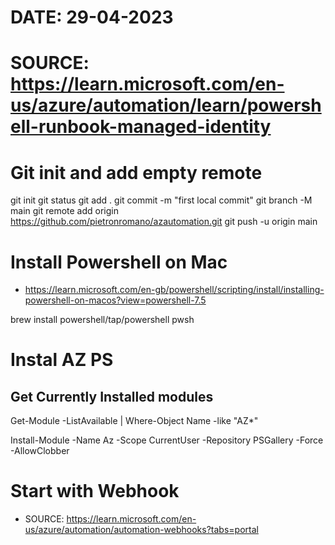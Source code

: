 # DATE: 29-04-2023
# SOURCE: https://learn.microsoft.com/en-us/azure/automation/learn/powershell-runbook-managed-identity

# Git init and add empty remote
git init
git status
git add .
git commit -m "first local commit"
git branch -M main
git remote add origin https://github.com/pietronromano/azautomation.git
git push -u origin main

# Install Powershell on Mac
- https://learn.microsoft.com/en-gb/powershell/scripting/install/installing-powershell-on-macos?view=powershell-7.5

brew install powershell/tap/powershell
pwsh

# Instal AZ PS
## Get Currently Installed modules
Get-Module -ListAvailable | Where-Object Name -like "AZ*"

Install-Module -Name Az -Scope CurrentUser -Repository PSGallery -Force -AllowClobber


# Start with Webhook
 - SOURCE: https://learn.microsoft.com/en-us/azure/automation/automation-webhooks?tabs=portal